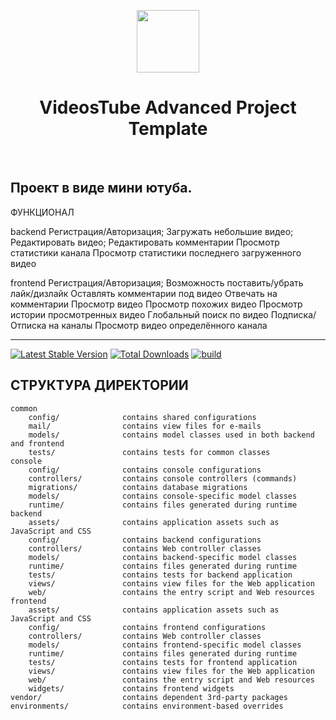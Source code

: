<p align="center">
    <a href="https://github.com/yiisoft" target="_blank">
        <img src="https://avatars0.githubusercontent.com/u/993323" height="100px">
    </a>
    <h1 align="center">VideosTube Advanced Project Template</h1>
    <br>
</p>

Проект в виде мини ютуба.
-------------------

ФУНКЦИОНАЛ

backend
   Регистрация/Авторизация;
   Загружать небольшие видео;
   Редактировать видео;
   Редактировать комментарии
   Просмотр статистики канала
   Просмотр статистики последнего загруженного видео

frontend
   Регистрация/Авторизация;
   Возможность поставить/убрать лайк/дизлайк
   Оставлять комментарии под видео
   Отвечать на комментарии
   Просмотр видео
   Просмотр похожих видео
   Просмотр истории просмотренных видео
   Глобальный поиск по видео
   Подписка/Отписка на каналы
   Просмотр видео определённого канала
	
-------------------
 

[![Latest Stable Version](https://img.shields.io/packagist/v/yiisoft/yii2-app-advanced.svg)](https://packagist.org/packages/yiisoft/yii2-app-advanced)
[![Total Downloads](https://img.shields.io/packagist/dt/yiisoft/yii2-app-advanced.svg)](https://packagist.org/packages/yiisoft/yii2-app-advanced)
[![build](https://github.com/yiisoft/yii2-app-advanced/workflows/build/badge.svg)](https://github.com/yiisoft/yii2-app-advanced/actions?query=workflow%3Abuild)

СТРУКТУРА ДИРЕКТОРИИ
-------------------

```
common
    config/              contains shared configurations
    mail/                contains view files for e-mails
    models/              contains model classes used in both backend and frontend
    tests/               contains tests for common classes    
console
    config/              contains console configurations
    controllers/         contains console controllers (commands)
    migrations/          contains database migrations
    models/              contains console-specific model classes
    runtime/             contains files generated during runtime
backend
    assets/              contains application assets such as JavaScript and CSS
    config/              contains backend configurations
    controllers/         contains Web controller classes
    models/              contains backend-specific model classes
    runtime/             contains files generated during runtime
    tests/               contains tests for backend application    
    views/               contains view files for the Web application
    web/                 contains the entry script and Web resources
frontend
    assets/              contains application assets such as JavaScript and CSS
    config/              contains frontend configurations
    controllers/         contains Web controller classes
    models/              contains frontend-specific model classes
    runtime/             contains files generated during runtime
    tests/               contains tests for frontend application
    views/               contains view files for the Web application
    web/                 contains the entry script and Web resources
    widgets/             contains frontend widgets
vendor/                  contains dependent 3rd-party packages
environments/            contains environment-based overrides
```

